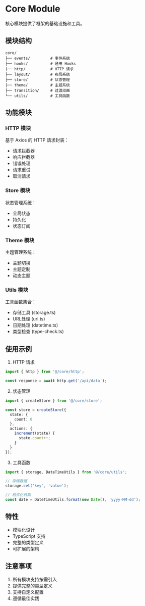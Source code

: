 # Core Module

核心模块提供了框架的基础设施和工具。

## 模块结构

```
core/
├── events/         # 事件系统
├── hooks/          # 通用 Hooks
├── http/           # HTTP 请求
├── layout/         # 布局系统
├── store/          # 状态管理
├── theme/          # 主题系统
├── transition/     # 过渡动画
└── utils/          # 工具函数
```

## 功能模块

### HTTP 模块

基于 Axios 的 HTTP 请求封装：

- 请求拦截器
- 响应拦截器
- 错误处理
- 请求重试
- 取消请求

### Store 模块

状态管理系统：

- 全局状态
- 持久化
- 状态订阅

### Theme 模块

主题管理系统：

- 主题切换
- 主题定制
- 动态主题

### Utils 模块

工具函数集合：

- 存储工具 (storage.ts)
- URL处理 (url.ts)
- 日期处理 (datetime.ts)
- 类型检查 (type-check.ts)

## 使用示例

1. HTTP 请求

```typescript
import { http } from '@/core/http';

const response = await http.get('/api/data');
```

2. 状态管理

```typescript
import { createStore } from '@/core/store';

const store = createStore({
  state: {
    count: 0
  },
  actions: {
    increment(state) {
      state.count++;
    }
  }
});
```

3. 工具函数

```typescript
import { storage, DateTimeUtils } from '@/core/utils';

// 存储数据
storage.set('key', 'value');

// 格式化日期
const date = DateTimeUtils.format(new Date(), 'yyyy-MM-dd');
```

## 特性

- 模块化设计
- TypeScript 支持
- 完整的类型定义
- 可扩展的架构

## 注意事项

1. 所有模块支持按需引入
2. 提供完整的类型定义
3. 支持自定义配置
4. 遵循最佳实践
